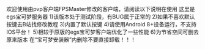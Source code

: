 欢迎使用由pvp客户端FPSMaster修改的客户端，请阅读以下说明在使用 这里是egs宝可梦服务器 
1)该版本处于测试阶段，有BUG属于正常的 
2)如果不喜欢默认按键去B站找修改教程 
3)内置了默认按键 
4)请使用Android 8+设备运行，不支持IOS平台！ 
5)相较于原版的egs宝可梦客户端优化了一些性能 
6)为节省空间可删去原来版本 在“宝可梦安装器”内删除不要直接卸载！！！
